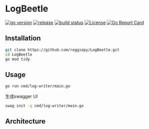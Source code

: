 # LogBeetle

[![go version](https://img.shields.io/github/go-mod/go-version/reggiepy/LogBeetle?color=success&filename=go.mod&style=flat)](https://github.com/reggiepy/win_server_gen)
[![release](https://img.shields.io/github/v/tag/reggiepy/win_server_gen?color=success&label=release)](https://github.com/reggiepy/win_server_gen)
[![build status](https://img.shields.io/badge/build-pass-success.svg?style=flat)](https://github.com/reggiepy/win_server_gen)
[![License](https://img.shields.io/badge/license-GNU%203.0-success.svg?style=flat)](https://github.com/reggiepy/win_server_gen)
[![Go Report Card](https://goreportcard.com/badge/github.com/reggiepy/win_server_gen)](https://goreportcard.com/report/github.com/reggiepy/win_server_gen)

## Installation

```bash
git clone https://github.com/reggiepy/LogBeetle.git
cd LogBeetle
go mod tidy
```

## Usage

```bash
go run cmd/log-writer/main.go
```

生成swagger UI
```bash
swag init -g cmd/log-writer/main.go
```

## Architecture
